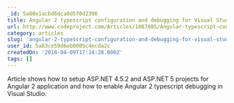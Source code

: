 ```yaml
---
_id: 5a88e1acbd6dca0d5f0d2396
title: Angular 2 typescript configuration and debugging for Visual Studio 2015
url: http://www.codeproject.com/Articles/1087605/Angular-typescript-configuration-and-debugging-for
category: articles
slug: 'angular-2-typescript-configuration-and-debugging-for-visual-studio-2015'
user_id: 5a83ce59d6eb0005c4ecda2c
createdOn: '2016-04-09T17:14:28.000Z'
tags: []
---
```


Article shows how to setup ASP.NET 4.5.2 and ASP.NET 5 projects for Angular 2 application and how to enable Angular 2 typescript debugging in Visual Studio.
